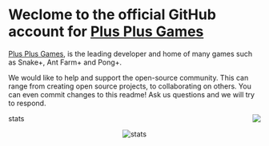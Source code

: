 <h1>
Weclome to the official GitHub account for <u> Plus Plus Games </u> 
</h1>


[Plus Plus Games](https://plusplusgames.com/), is the leading developer and home of many games such as Snake+, Ant Farm+ and Pong+.

We would like to help and support the open-source community. This can range from creating open source projects, to collaborating on others. You can even commit changes to this readme! Ask us questions and we will try to respond. 


  <img align="right" src="https://plusplusgames.com/wp-content/uploads/2022/11/logo3big-pwz272o29er32dg7me9hyuy99wx2ejv6nfe9a7eyok-300x300.jpg" />




stats
<p align="center"> <img src="https://github-readme-stats.vercel.app/api?username=PlusPlusGames&theme=gotham" alt="stats" />

